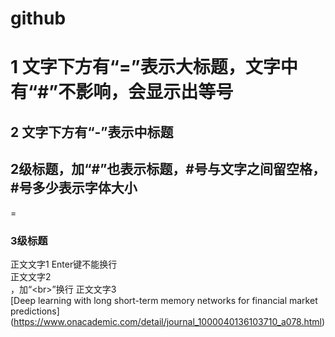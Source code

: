 # github
1 文字下方有“=”表示大标题，文字中有“#”不影响，会显示出等号
==
2 文字下方有“-”表示中标题
-
## 2级标题，加“#”也表示标题，#号与文字之间留空格，#号多少表示字体大小
=
### 3级标题
正文文字1
Enter键不能换行
<br>正文文字2<br>，加“\<br>”换行
正文文字3<br>
[Deep learning with long short-term memory networks for financial market predictions]
(https://www.onacademic.com/detail/journal_1000040136103710_a078.html)
